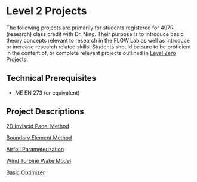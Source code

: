 # Level 2 Projects

The following projects are primarily for students registered for 497R (research) class credit with Dr. Ning.  Their purpose is to introduce basic theory concepts relevant to research in the FLOW Lab as well as introduce or increase research related skills.  Students should be sure to be proficient in the content of, or complete relevant projects outlined in [Level Zero Projects](../Level0Projects/README.md).

## Technical Prerequisites

- ME EN 273 (or equivalent)


## Project Descriptions

[2D Inviscid Panel Method]()

[Boundary Element Method]()

[Airfoil Parameterization]()

[Wind Turbine Wake Model]()

[Basic Optimizer]()